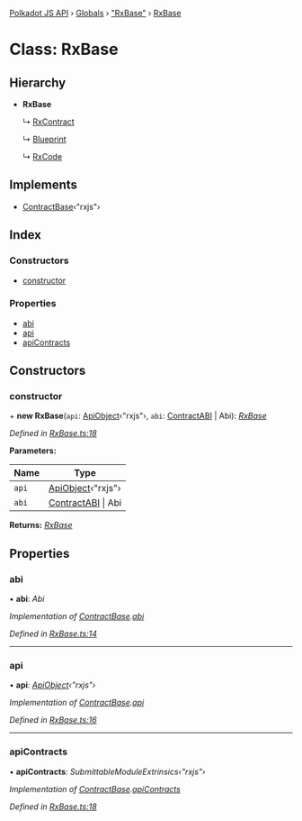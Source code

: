 [Polkadot JS API](../README.md) › [Globals](../globals.md) › ["RxBase"](../modules/_rxbase_.md) › [RxBase](_rxbase_.rxbase.md)

# Class: RxBase

## Hierarchy

* **RxBase**

  ↳ [RxContract](_rxcontract_.rxcontract.md)

  ↳ [Blueprint](_rxblueprint_.blueprint.md)

  ↳ [RxCode](_rxcode_.rxcode.md)

## Implements

* [ContractBase](../interfaces/_types_.contractbase.md)‹"rxjs"›

## Index

### Constructors

* [constructor](_rxbase_.rxbase.md#constructor)

### Properties

* [abi](_rxbase_.rxbase.md#abi)
* [api](_rxbase_.rxbase.md#api)
* [apiContracts](_rxbase_.rxbase.md#apicontracts)

## Constructors

###  constructor

\+ **new RxBase**(`api`: [ApiObject](../modules/_types_.md#apiobject)‹"rxjs"›, `abi`: [ContractABI](../interfaces/_types_.contractabi.md) | Abi): *[RxBase](_rxbase_.rxbase.md)*

*Defined in [RxBase.ts:18](https://github.com/polkadot-js/api/blob/17a10fb/packages/api-contract/src/RxBase.ts#L18)*

**Parameters:**

Name | Type |
------ | ------ |
`api` | [ApiObject](../modules/_types_.md#apiobject)‹"rxjs"› |
`abi` | [ContractABI](../interfaces/_types_.contractabi.md) &#124; Abi |

**Returns:** *[RxBase](_rxbase_.rxbase.md)*

## Properties

###  abi

• **abi**: *Abi*

*Implementation of [ContractBase](../interfaces/_types_.contractbase.md).[abi](../interfaces/_types_.contractbase.md#abi)*

*Defined in [RxBase.ts:14](https://github.com/polkadot-js/api/blob/17a10fb/packages/api-contract/src/RxBase.ts#L14)*

___

###  api

• **api**: *[ApiObject](../modules/_types_.md#apiobject)‹"rxjs"›*

*Implementation of [ContractBase](../interfaces/_types_.contractbase.md).[api](../interfaces/_types_.contractbase.md#api)*

*Defined in [RxBase.ts:16](https://github.com/polkadot-js/api/blob/17a10fb/packages/api-contract/src/RxBase.ts#L16)*

___

###  apiContracts

• **apiContracts**: *SubmittableModuleExtrinsics‹"rxjs"›*

*Implementation of [ContractBase](../interfaces/_types_.contractbase.md).[apiContracts](../interfaces/_types_.contractbase.md#apicontracts)*

*Defined in [RxBase.ts:18](https://github.com/polkadot-js/api/blob/17a10fb/packages/api-contract/src/RxBase.ts#L18)*
